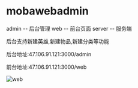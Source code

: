 
# mobawebadmin  
admin -- 后台管理
web  -- 前台页面
server -- 服务端

后台支持新建英雄,新建物品,新建分类等功能


后台地址:47.106.91.121:3000/admin



前台地址:47.106.91.121:3000/web



![web](https://user-images.githubusercontent.com/53055325/128345858-97bc98e1-9bbd-4cf6-8db7-55d9a2e4660b.jpg)

